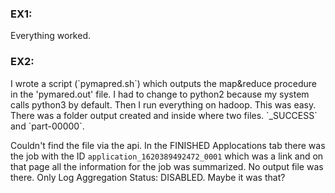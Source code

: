 <h3>EX1:</h3>

Everything worked.

<h3>EX2:</h3>
I wrote a script (`pymapred.sh`) which outputs the map&reduce procedure in the 'pymared.out' file. I had to change to python2 because my system calls python3 by default.
Then I run everything on hadoop. This was easy. There was a folder output created and inside where two files. `_SUCCESS` and `part-00000`.

Couldn't find the file via the api. In the FINISHED Applocations tab there was the job with the ID `application_1620389492472_0001` which was a link and on that page all the information for the job was summarized. No output file was there. Only Log Aggregation Status: 	DISABLED. Maybe it was that?